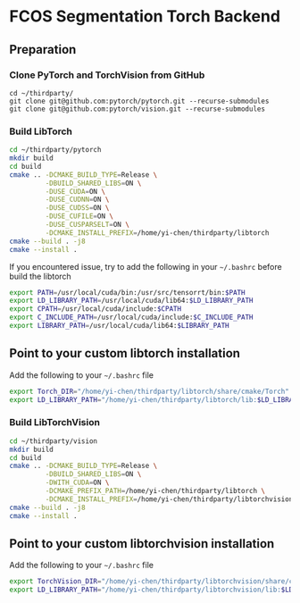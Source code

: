 # FCOS Segmentation Torch Backend

## Preparation

### Clone PyTorch and TorchVision from GitHub
```
cd ~/thirdparty/
git clone git@github.com:pytorch/pytorch.git --recurse-submodules
git clone git@github.com:pytorch/vision.git --recurse-submodules
```

### Build LibTorch
```bash
cd ~/thirdparty/pytorch
mkdir build
cd build
cmake .. -DCMAKE_BUILD_TYPE=Release \
         -DBUILD_SHARED_LIBS=ON \
         -DUSE_CUDA=ON \
         -DUSE_CUDNN=ON \
         -DUSE_CUDSS=ON \
         -DUSE_CUFILE=ON \
         -DUSE_CUSPARSELT=ON \
         -DCMAKE_INSTALL_PREFIX=/home/yi-chen/thirdparty/libtorch
cmake --build . -j8
cmake --install .
```
If you encountered issue, try to add the following in your `~/.bashrc` before build the libtorch
```bash
export PATH=/usr/local/cuda/bin:/usr/src/tensorrt/bin:$PATH
export LD_LIBRARY_PATH=/usr/local/cuda/lib64:$LD_LIBRARY_PATH
export CPATH=/usr/local/cuda/include:$CPATH
export C_INCLUDE_PATH=/usr/local/cuda/include:$C_INCLUDE_PATH
export LIBRARY_PATH=/usr/local/cuda/lib64:$LIBRARY_PATH
```

## Point to your custom libtorch installation
Add the following to your `~/.bashrc` file
```bash
export Torch_DIR="/home/yi-chen/thirdparty/libtorch/share/cmake/Torch"
export LD_LIBRARY_PATH="/home/yi-chen/thirdparty/libtorch/lib:$LD_LIBRARY_PATH"
```

### Build LibTorchVision
```bash
cd ~/thirdparty/vision
mkdir build
cd build
cmake .. -DCMAKE_BUILD_TYPE=Release \
         -DBUILD_SHARED_LIBS=ON \
         -DWITH_CUDA=ON \
         -DCMAKE_PREFIX_PATH=/home/yi-chen/thirdparty/libtorch \
         -DCMAKE_INSTALL_PREFIX=/home/yi-chen/thirdparty/libtorchvision
cmake --build . -j8
cmake --install .
```

## Point to your custom libtorchvision installation
Add the following to your `~/.bashrc` file
```bash
export TorchVision_DIR="/home/yi-chen/thirdparty/libtorchvision/share/cmake/TorchVision"
export LD_LIBRARY_PATH="/home/yi-chen/thirdparty/libtorchvision/lib:$LD_LIBRARY_PATH"
```
